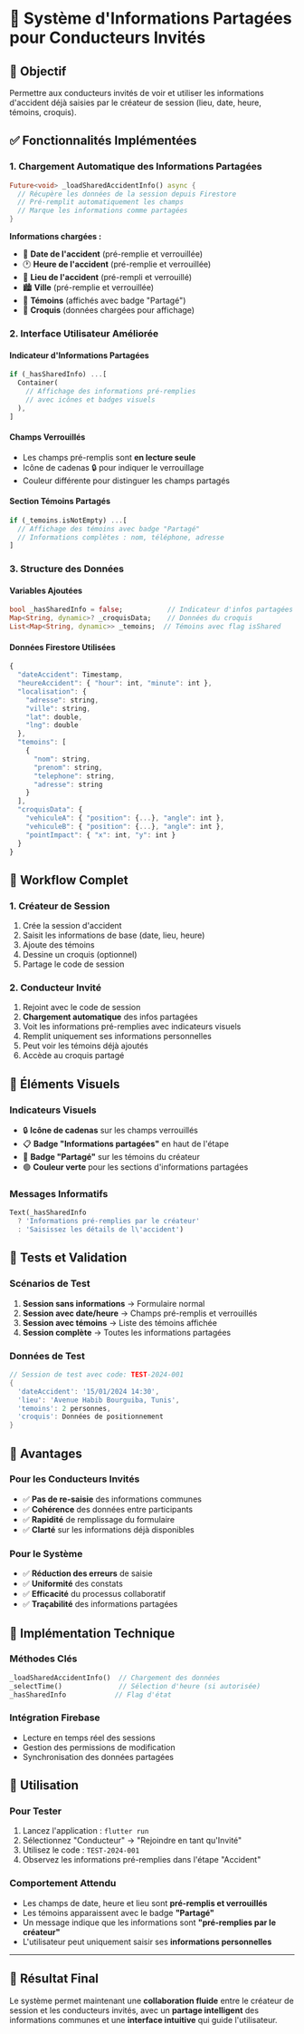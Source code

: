# 🔄 Système d'Informations Partagées pour Conducteurs Invités

## 🎯 **Objectif**
Permettre aux conducteurs invités de voir et utiliser les informations d'accident déjà saisies par le créateur de session (lieu, date, heure, témoins, croquis).

## ✅ **Fonctionnalités Implémentées**

### 1. **Chargement Automatique des Informations Partagées**
```dart
Future<void> _loadSharedAccidentInfo() async {
  // Récupère les données de la session depuis Firestore
  // Pré-remplit automatiquement les champs
  // Marque les informations comme partagées
}
```

**Informations chargées :**
- 📅 **Date de l'accident** (pré-remplie et verrouillée)
- 🕐 **Heure de l'accident** (pré-remplie et verrouillée)
- 📍 **Lieu de l'accident** (pré-rempli et verrouillé)
- 🏙️ **Ville** (pré-remplie et verrouillée)
- 👥 **Témoins** (affichés avec badge "Partagé")
- 🎨 **Croquis** (données chargées pour affichage)

### 2. **Interface Utilisateur Améliorée**

#### **Indicateur d'Informations Partagées**
```dart
if (_hasSharedInfo) ...[
  Container(
    // Affichage des informations pré-remplies
    // avec icônes et badges visuels
  ),
]
```

#### **Champs Verrouillés**
- Les champs pré-remplis sont **en lecture seule**
- Icône de cadenas 🔒 pour indiquer le verrouillage
- Couleur différente pour distinguer les champs partagés

#### **Section Témoins Partagés**
```dart
if (_temoins.isNotEmpty) ...[
  // Affichage des témoins avec badge "Partagé"
  // Informations complètes : nom, téléphone, adresse
]
```

### 3. **Structure des Données**

#### **Variables Ajoutées**
```dart
bool _hasSharedInfo = false;           // Indicateur d'infos partagées
Map<String, dynamic>? _croquisData;    // Données du croquis
List<Map<String, dynamic>> _temoins;  // Témoins avec flag isShared
```

#### **Données Firestore Utilisées**
```javascript
{
  "dateAccident": Timestamp,
  "heureAccident": { "hour": int, "minute": int },
  "localisation": {
    "adresse": string,
    "ville": string,
    "lat": double,
    "lng": double
  },
  "temoins": [
    {
      "nom": string,
      "prenom": string,
      "telephone": string,
      "adresse": string
    }
  ],
  "croquisData": {
    "vehiculeA": { "position": {...}, "angle": int },
    "vehiculeB": { "position": {...}, "angle": int },
    "pointImpact": { "x": int, "y": int }
  }
}
```

## 🔄 **Workflow Complet**

### **1. Créateur de Session**
1. Crée la session d'accident
2. Saisit les informations de base (date, lieu, heure)
3. Ajoute des témoins
4. Dessine un croquis (optionnel)
5. Partage le code de session

### **2. Conducteur Invité**
1. Rejoint avec le code de session
2. **Chargement automatique** des infos partagées
3. Voit les informations pré-remplies avec indicateurs visuels
4. Remplit uniquement ses informations personnelles
5. Peut voir les témoins déjà ajoutés
6. Accède au croquis partagé

## 🎨 **Éléments Visuels**

### **Indicateurs Visuels**
- 🔒 **Icône de cadenas** sur les champs verrouillés
- 📋 **Badge "Informations partagées"** en haut de l'étape
- 🔵 **Badge "Partagé"** sur les témoins du créateur
- 🟢 **Couleur verte** pour les sections d'informations partagées

### **Messages Informatifs**
```dart
Text(_hasSharedInfo 
  ? 'Informations pré-remplies par le créateur'
  : 'Saisissez les détails de l\'accident')
```

## 🧪 **Tests et Validation**

### **Scénarios de Test**
1. **Session sans informations** → Formulaire normal
2. **Session avec date/heure** → Champs pré-remplis et verrouillés
3. **Session avec témoins** → Liste des témoins affichée
4. **Session complète** → Toutes les informations partagées

### **Données de Test**
```dart
// Session de test avec code: TEST-2024-001
{
  'dateAccident': '15/01/2024 14:30',
  'lieu': 'Avenue Habib Bourguiba, Tunis',
  'temoins': 2 personnes,
  'croquis': Données de positionnement
}
```

## 🚀 **Avantages**

### **Pour les Conducteurs Invités**
- ✅ **Pas de re-saisie** des informations communes
- ✅ **Cohérence** des données entre participants
- ✅ **Rapidité** de remplissage du formulaire
- ✅ **Clarté** sur les informations déjà disponibles

### **Pour le Système**
- ✅ **Réduction des erreurs** de saisie
- ✅ **Uniformité** des constats
- ✅ **Efficacité** du processus collaboratif
- ✅ **Traçabilité** des informations partagées

## 🔧 **Implémentation Technique**

### **Méthodes Clés**
```dart
_loadSharedAccidentInfo()  // Chargement des données
_selectTime()              // Sélection d'heure (si autorisée)
_hasSharedInfo            // Flag d'état
```

### **Intégration Firebase**
- Lecture en temps réel des sessions
- Gestion des permissions de modification
- Synchronisation des données partagées

## 📱 **Utilisation**

### **Pour Tester**
1. Lancez l'application : `flutter run`
2. Sélectionnez "Conducteur" → "Rejoindre en tant qu'Invité"
3. Utilisez le code : `TEST-2024-001`
4. Observez les informations pré-remplies dans l'étape "Accident"

### **Comportement Attendu**
- Les champs de date, heure et lieu sont **pré-remplis et verrouillés**
- Les témoins apparaissent avec le badge **"Partagé"**
- Un message indique que les informations sont **"pré-remplies par le créateur"**
- L'utilisateur peut uniquement saisir ses **informations personnelles**

---

## 🎉 **Résultat Final**

Le système permet maintenant une **collaboration fluide** entre le créateur de session et les conducteurs invités, avec un **partage intelligent** des informations communes et une **interface intuitive** qui guide l'utilisateur.
